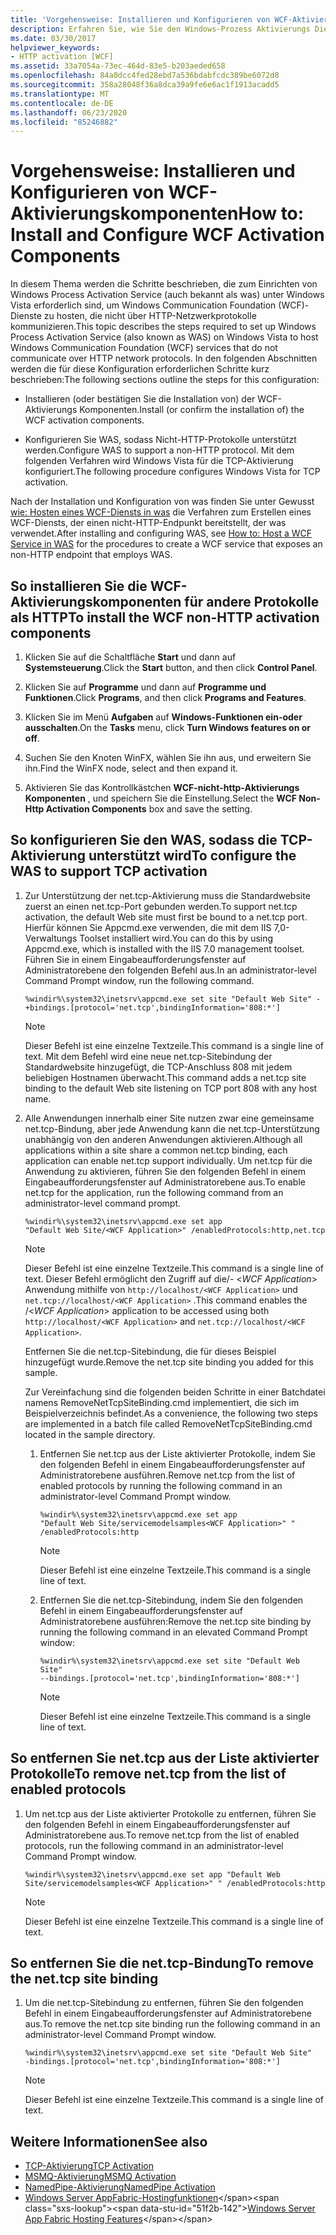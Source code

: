 ```yaml
---
title: 'Vorgehensweise: Installieren und Konfigurieren von WCF-Aktivierungskomponenten'
description: Erfahren Sie, wie Sie den Windows-Prozess Aktivierungs Dienst (was) unter Windows Vista einrichten, um WCF-Dienste zu hosten, die nicht über HTTP kommunizieren.
ms.date: 03/30/2017
helpviewer_keywords:
- HTTP activation [WCF]
ms.assetid: 33a7054a-73ec-464d-83e5-b203aeded658
ms.openlocfilehash: 84a0dcc4fed28ebd7a536bdabfcdc389be6072d8
ms.sourcegitcommit: 358a28048f36a8dca39a9fe6e6ac1f1913acadd5
ms.translationtype: MT
ms.contentlocale: de-DE
ms.lasthandoff: 06/23/2020
ms.locfileid: "85246882"
---
```

# <a name="how-to-install-and-configure-wcf-activation-components"></a><span data-ttu-id="51f2b-103">Vorgehensweise: Installieren und Konfigurieren von WCF-Aktivierungskomponenten</span><span class="sxs-lookup"><span data-stu-id="51f2b-103">How to: Install and Configure WCF Activation Components</span></span>

<span data-ttu-id="51f2b-104">In diesem Thema werden die Schritte beschrieben, die zum Einrichten von Windows Process Activation Service (auch bekannt als was) unter Windows Vista erforderlich sind, um Windows Communication Foundation (WCF)-Dienste zu hosten, die nicht über HTTP-Netzwerkprotokolle kommunizieren.</span><span class="sxs-lookup"><span data-stu-id="51f2b-104">This topic describes the steps required to set up Windows Process Activation Service (also known as WAS) on Windows Vista to host Windows Communication Foundation (WCF) services that do not communicate over HTTP network protocols.</span></span> <span data-ttu-id="51f2b-105">In den folgenden Abschnitten werden die für diese Konfiguration erforderlichen Schritte kurz beschrieben:</span><span class="sxs-lookup"><span data-stu-id="51f2b-105">The following sections outline the steps for this configuration:</span></span>

- <span data-ttu-id="51f2b-106">Installieren (oder bestätigen Sie die Installation von) der WCF-Aktivierungs Komponenten.</span><span class="sxs-lookup"><span data-stu-id="51f2b-106">Install (or confirm the installation of) the WCF activation components.</span></span>

- <span data-ttu-id="51f2b-107">Konfigurieren Sie WAS, sodass Nicht-HTTP-Protokolle unterstützt werden.</span><span class="sxs-lookup"><span data-stu-id="51f2b-107">Configure WAS to support a non-HTTP protocol.</span></span> <span data-ttu-id="51f2b-108">Mit dem folgenden Verfahren wird Windows Vista für die TCP-Aktivierung konfiguriert.</span><span class="sxs-lookup"><span data-stu-id="51f2b-108">The following procedure configures Windows Vista for TCP activation.</span></span>

<span data-ttu-id="51f2b-109">Nach der Installation und Konfiguration von was finden Sie unter Gewusst [wie: Hosten eines WCF-Diensts in was](how-to-host-a-wcf-service-in-was.md) die Verfahren zum Erstellen eines WCF-Diensts, der einen nicht-HTTP-Endpunkt bereitstellt, der was verwendet.</span><span class="sxs-lookup"><span data-stu-id="51f2b-109">After installing and configuring WAS, see [How to: Host a WCF Service in WAS](how-to-host-a-wcf-service-in-was.md) for the procedures to create a WCF service that exposes an non-HTTP endpoint that employs WAS.</span></span>

## <a name="to-install-the-wcf-non-http-activation-components"></a><span data-ttu-id="51f2b-110">So installieren Sie die WCF-Aktivierungskomponenten für andere Protokolle als HTTP</span><span class="sxs-lookup"><span data-stu-id="51f2b-110">To install the WCF non-HTTP activation components</span></span>

1. <span data-ttu-id="51f2b-111">Klicken Sie auf die Schaltfläche **Start** und dann auf **Systemsteuerung**.</span><span class="sxs-lookup"><span data-stu-id="51f2b-111">Click the **Start** button, and then click **Control Panel**.</span></span>

2. <span data-ttu-id="51f2b-112">Klicken Sie auf **Programme** und dann auf **Programme und Funktionen**.</span><span class="sxs-lookup"><span data-stu-id="51f2b-112">Click **Programs**, and then click **Programs and Features**.</span></span>

3. <span data-ttu-id="51f2b-113">Klicken Sie im Menü **Aufgaben** auf **Windows-Funktionen ein-oder ausschalten**.</span><span class="sxs-lookup"><span data-stu-id="51f2b-113">On the **Tasks** menu, click **Turn Windows features on or off**.</span></span>

4. <span data-ttu-id="51f2b-114">Suchen Sie den Knoten WinFX, wählen Sie ihn aus, und erweitern Sie ihn.</span><span class="sxs-lookup"><span data-stu-id="51f2b-114">Find the WinFX node, select and then expand it.</span></span>

5. <span data-ttu-id="51f2b-115">Aktivieren Sie das Kontrollkästchen **WCF-nicht-http-Aktivierungs Komponenten** , und speichern Sie die Einstellung.</span><span class="sxs-lookup"><span data-stu-id="51f2b-115">Select the **WCF Non-Http Activation Components** box and save the setting.</span></span>

## <a name="to-configure-the-was-to-support-tcp-activation"></a><span data-ttu-id="51f2b-116">So konfigurieren Sie den WAS, sodass die TCP-Aktivierung unterstützt wird</span><span class="sxs-lookup"><span data-stu-id="51f2b-116">To configure the WAS to support TCP activation</span></span>

1. <span data-ttu-id="51f2b-117">Zur Unterstützung der net.tcp-Aktivierung muss die Standardwebsite zuerst an einen net.tcp-Port gebunden werden.</span><span class="sxs-lookup"><span data-stu-id="51f2b-117">To support net.tcp activation, the default Web site must first be bound to a net.tcp port.</span></span> <span data-ttu-id="51f2b-118">Hierfür können Sie Appcmd.exe verwenden, die mit dem IIS 7,0-Verwaltungs Toolset installiert wird.</span><span class="sxs-lookup"><span data-stu-id="51f2b-118">You can do this by using Appcmd.exe, which is installed with the IIS 7.0 management toolset.</span></span> <span data-ttu-id="51f2b-119">Führen Sie in einem Eingabeaufforderungsfenster auf Administratorebene den folgenden Befehl aus.</span><span class="sxs-lookup"><span data-stu-id="51f2b-119">In an administrator-level Command Prompt window, run the following command.</span></span>

    ```console
    %windir%\system32\inetsrv\appcmd.exe set site "Default Web Site" -+bindings.[protocol='net.tcp',bindingInformation='808:*']
    ```

    > [!NOTE]
    > <span data-ttu-id="51f2b-120">Dieser Befehl ist eine einzelne Textzeile.</span><span class="sxs-lookup"><span data-stu-id="51f2b-120">This command is a single line of text.</span></span> <span data-ttu-id="51f2b-121">Mit dem Befehl wird eine neue net.tcp-Sitebindung der Standardwebsite hinzugefügt, die TCP-Anschluss 808 mit jedem beliebigen Hostnamen überwacht.</span><span class="sxs-lookup"><span data-stu-id="51f2b-121">This command adds a net.tcp site binding to the default Web site listening on TCP port 808 with any host name.</span></span>

2. <span data-ttu-id="51f2b-122">Alle Anwendungen innerhalb einer Site nutzen zwar eine gemeinsame net.tcp-Bindung, aber jede Anwendung kann die net.tcp-Unterstützung unabhängig von den anderen Anwendungen aktivieren.</span><span class="sxs-lookup"><span data-stu-id="51f2b-122">Although all applications within a site share a common net.tcp binding, each application can enable net.tcp support individually.</span></span> <span data-ttu-id="51f2b-123">Um net.tcp für die Anwendung zu aktivieren, führen Sie den folgenden Befehl in einem Eingabeaufforderungsfenster auf Administratorebene aus.</span><span class="sxs-lookup"><span data-stu-id="51f2b-123">To enable net.tcp for the application, run the following command from an administrator-level command prompt.</span></span>

    ```console
    %windir%\system32\inetsrv\appcmd.exe set app
    "Default Web Site/<WCF Application>" /enabledProtocols:http,net.tcp
    ```

    > [!NOTE]
    > <span data-ttu-id="51f2b-124">Dieser Befehl ist eine einzelne Textzeile.</span><span class="sxs-lookup"><span data-stu-id="51f2b-124">This command is a single line of text.</span></span> <span data-ttu-id="51f2b-125">Dieser Befehl ermöglicht den Zugriff auf die/- \<*WCF Application*> Anwendung mithilfe von `http://localhost/<WCF Application>` und `net.tcp://localhost/<WCF Application>` .</span><span class="sxs-lookup"><span data-stu-id="51f2b-125">This command enables the /\<*WCF Application*> application to be accessed using both `http://localhost/<WCF Application>` and `net.tcp://localhost/<WCF Application>`.</span></span>

     <span data-ttu-id="51f2b-126">Entfernen Sie die net.tcp-Sitebindung, die für dieses Beispiel hinzugefügt wurde.</span><span class="sxs-lookup"><span data-stu-id="51f2b-126">Remove the net.tcp site binding you added for this sample.</span></span>

     <span data-ttu-id="51f2b-127">Zur Vereinfachung sind die folgenden beiden Schritte in einer Batchdatei namens RemoveNetTcpSiteBinding.cmd implementiert, die sich im Beispielverzeichnis befindet.</span><span class="sxs-lookup"><span data-stu-id="51f2b-127">As a convenience, the following two steps are implemented in a batch file called RemoveNetTcpSiteBinding.cmd located in the sample directory.</span></span>

    1. <span data-ttu-id="51f2b-128">Entfernen Sie net.tcp aus der Liste aktivierter Protokolle, indem Sie den folgenden Befehl in einem Eingabeaufforderungsfenster auf Administratorebene ausführen.</span><span class="sxs-lookup"><span data-stu-id="51f2b-128">Remove net.tcp from the list of enabled protocols by running the following command in an administrator-level Command Prompt window.</span></span>

        ```console
        %windir%\system32\inetsrv\appcmd.exe set app
        "Default Web Site/servicemodelsamples<WCF Application>" " /enabledProtocols:http
        ```

        > [!NOTE]
        > <span data-ttu-id="51f2b-129">Dieser Befehl ist eine einzelne Textzeile.</span><span class="sxs-lookup"><span data-stu-id="51f2b-129">This command is a single line of text.</span></span>

    2. <span data-ttu-id="51f2b-130">Entfernen Sie die net.tcp-Sitebindung, indem Sie den folgenden Befehl in einem Eingabeaufforderungsfenster auf Administratorebene ausführen:</span><span class="sxs-lookup"><span data-stu-id="51f2b-130">Remove the net.tcp site binding by running the following command in an elevated Command Prompt window:</span></span>

        ```console
        %windir%\system32\inetsrv\appcmd.exe set site "Default Web Site"
        --bindings.[protocol='net.tcp',bindingInformation='808:*']
        ```

        > [!NOTE]
        > <span data-ttu-id="51f2b-131">Dieser Befehl ist eine einzelne Textzeile.</span><span class="sxs-lookup"><span data-stu-id="51f2b-131">This command is a single line of text.</span></span>

## <a name="to-remove-nettcp-from-the-list-of-enabled-protocols"></a><span data-ttu-id="51f2b-132">So entfernen Sie net.tcp aus der Liste aktivierter Protokolle</span><span class="sxs-lookup"><span data-stu-id="51f2b-132">To remove net.tcp from the list of enabled protocols</span></span>

1. <span data-ttu-id="51f2b-133">Um net.tcp aus der Liste aktivierter Protokolle zu entfernen, führen Sie den folgenden Befehl in einem Eingabeaufforderungsfenster auf Administratorebene aus.</span><span class="sxs-lookup"><span data-stu-id="51f2b-133">To remove net.tcp from the list of enabled protocols, run the following command in an administrator-level Command Prompt window.</span></span>

    ```console
    %windir%\system32\inetsrv\appcmd.exe set app "Default Web Site/servicemodelsamples<WCF Application>" " /enabledProtocols:http
    ```

    > [!NOTE]
    > <span data-ttu-id="51f2b-134">Dieser Befehl ist eine einzelne Textzeile.</span><span class="sxs-lookup"><span data-stu-id="51f2b-134">This command is a single line of text.</span></span>

## <a name="to-remove-the-nettcp-site-binding"></a><span data-ttu-id="51f2b-135">So entfernen Sie die net.tcp-Bindung</span><span class="sxs-lookup"><span data-stu-id="51f2b-135">To remove the net.tcp site binding</span></span>

1. <span data-ttu-id="51f2b-136">Um die net.tcp-Sitebindung zu entfernen, führen Sie den folgenden Befehl in einem Eingabeaufforderungsfenster auf Administratorebene aus.</span><span class="sxs-lookup"><span data-stu-id="51f2b-136">To remove the net.tcp site binding run the following command in an administrator-level Command Prompt window.</span></span>

    ```console
    %windir%\system32\inetsrv\appcmd.exe set site "Default Web Site"
    -bindings.[protocol='net.tcp',bindingInformation='808:*']
    ```

    > [!NOTE]
    > <span data-ttu-id="51f2b-137">Dieser Befehl ist eine einzelne Textzeile.</span><span class="sxs-lookup"><span data-stu-id="51f2b-137">This command is a single line of text.</span></span>

## <a name="see-also"></a><span data-ttu-id="51f2b-138">Weitere Informationen</span><span class="sxs-lookup"><span data-stu-id="51f2b-138">See also</span></span>

- [<span data-ttu-id="51f2b-139">TCP-Aktivierung</span><span class="sxs-lookup"><span data-stu-id="51f2b-139">TCP Activation</span></span>](../samples/tcp-activation.md)
- [<span data-ttu-id="51f2b-140">MSMQ-Aktivierung</span><span class="sxs-lookup"><span data-stu-id="51f2b-140">MSMQ Activation</span></span>](../samples/msmq-activation.md)
- [<span data-ttu-id="51f2b-141">NamedPipe-Aktivierung</span><span class="sxs-lookup"><span data-stu-id="51f2b-141">NamedPipe Activation</span></span>](../samples/namedpipe-activation.md)
- <span data-ttu-id="51f2b-142">[Windows Server AppFabric-Hostingfunktionen](https://docs.microsoft.com/previous-versions/appfabric/ee677189(v=azure.10))</span><span class="sxs-lookup"><span data-stu-id="51f2b-142">[Windows Server App Fabric Hosting Features](https://docs.microsoft.com/previous-versions/appfabric/ee677189(v=azure.10))</span></span>
